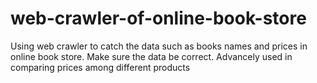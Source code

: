 # web-crawler-of-online-book-store
Using web crawler to catch the data such as books names and prices in online book store.
Make sure the data be correct.
Advancely used in comparing prices among different products

